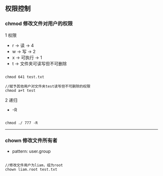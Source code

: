 ## 权限控制

### chmod 修改文件对用户的权限

1 权限

* r -> 读 -> 4
* w -> 写 -> 2
* x -> 可执行 -> 1
* t -> 文件夹可读写但不可删除

```

chmod 641 test.txt

//赋予其他用户对文件夹test读写但不可删除的权限
chmod a+t test

```

2 递归

* -R

```

chmod ./ 777 -R

```

---

### chown 修改文件所有者

* pattern: user.group

```

//修改文件用户为liam，组为root
chown liam.root test.txt

```

